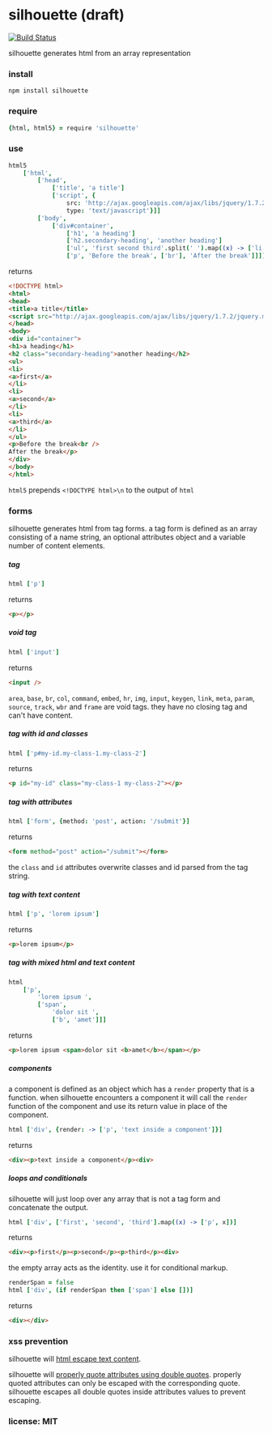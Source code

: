 # silhouette (draft)

[![Build Status](https://travis-ci.org/snd/silhouette.png)](https://travis-ci.org/snd/silhouette)

silhouette generates html from an array representation

### install

```
npm install silhouette
```

### require

```coffeescript
{html, html5} = require 'silhouette'
```

### use

```coffeescript
html5
    ['html',
        ['head',
            ['title', 'a title']
            ['script', {
                src: 'http://ajax.googleapis.com/ajax/libs/jquery/1.7.2/jquery.min.js'
                type: 'text/javascript'}]]
        ['body',
            ['div#container',
                ['h1', 'a heading']
                ['h2.secondary-heading', 'another heading']
                ['ul', 'first second third'.split(' ').map((x) -> ['li', ['a', x]])]
                ['p', 'Before the break', ['br'], 'After the break']]]]
```

returns

```html
<!DOCTYPE html>
<html>
<head>
<title>a title</title>
<script src="http://ajax.googleapis.com/ajax/libs/jquery/1.7.2/jquery.min.js" type="text/javascript"></script>
</head>
<body>
<div id="container">
<h1>a heading</h1>
<h2 class="secondary-heading">another heading</h2>
<ul>
<li>
<a>first</a>
</li>
<li>
<a>second</a>
</li>
<li>
<a>third</a>
</li>
</ul>
<p>Before the break<br />
After the break</p>
</div>
</body>
</html>
```

`html5` prepends `<!DOCTYPE html>\n` to the output of `html`

### forms

silhouette generates html from tag forms.
a tag form is defined as an array consisting of a name string, an optional attributes object and
a variable number of content elements.

##### tag

```coffeescript
html ['p']
```

returns

```html
<p></p>
```

##### void tag

```coffeescript
html ['input']
```

returns

```html
<input />
```

`area`, `base`, `br`, `col`, `command`, `embed`, `hr`, `img`, `input`, `keygen`, `link`, `meta`, `param`, `source`, `track`, `wbr` and `frame`
are void tags. they have no closing tag and can't have content.

##### tag with id and classes

```coffeescript
html ['p#my-id.my-class-1.my-class-2']
```

returns

```html
<p id="my-id" class="my-class-1 my-class-2"></p>
```

##### tag with attributes

```coffeescript
html ['form', {method: 'post', action: '/submit'}]
```

returns

```html
<form method="post" action="/submit"></form>
```

the `class` and `id` attributes overwrite classes and id parsed from the tag string.

##### tag with text content

```coffeescript
html ['p', 'lorem ipsum']
```

returns

```html
<p>lorem ipsum</p>
```

##### tag with mixed html and text content

```coffeescript
html
    ['p',
        'lorem ipsum ',
        ['span',
            'dolor sit ',
            ['b', 'amet']]]
```

returns

```html
<p>lorem ipsum <span>dolor sit <b>amet</b></span></p>
```

##### components

a component is defined as an object which has a `render` property that is a function.
when silhouette encounters a component
it will call the `render` function of the component and use its return value in place of the component.

```coffeescript
html ['div', {render: -> ['p', 'text inside a component']}]
```

returns

```html
<div><p>text inside a component</p><div>
```

##### loops and conditionals

silhouette will just loop over any array that is not a tag form and concatenate the output.

```coffeescript
html ['div', ['first', 'second', 'third'].map((x) -> ['p', x])]
```

returns

```html
<div><p>first</p><p>second</p><p>third</p><div>
```

the empty array acts as the identity. use it for conditional markup.

```coffeescript
renderSpan = false
html ['div', (if renderSpan then ['span'] else [])]
```

returns

```html
<div></div>
```

### xss prevention

silhouette will [html escape text content](https://www.owasp.org/index.php/xss_%28cross_site_scripting%29_prevention_cheat_sheet#rule_.231_-_html_escape_before_inserting_untrusted_data_into_html_element_content).

silhouette will [properly quote attributes using double quotes](https://www.owasp.org/index.php/xss_%28cross_site_scripting%29_prevention_cheat_sheet#rule_.232_-_attribute_escape_before_inserting_untrusted_data_into_html_common_attributes).
properly quoted attributes can only be escaped with the corresponding quote.
silhouette escapes all double quotes inside attributes values to prevent escaping.

### license: MIT
